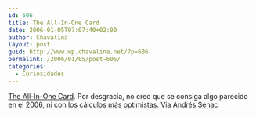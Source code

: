 ```yaml
---
id: 606
title: The All-In-One Card
date: 2006-01-05T07:07:40+02:00
author: Chavalina
layout: post
guid: http://www.wp.chavalina.net/?p=606
permalink: /2006/01/05/post-606/
categories:
  - Curiosidades
---
```

<a href="http://blogs.sun.com/roller/page/chandan?entry=the_all_in_one_card" target="_blank">The All-In-One Card</a>. Por desgracia, no creo que se consiga algo parecido en el 2006, ni con <a href="http://blogs.sun.com/chandan?anchor=calculating_the_aio_card" target="_blank">los cálculos más optimistas</a>. Via <a href="http://andres.senac.es/blog/?p=188" target="_blank">Andrés Senac</a>